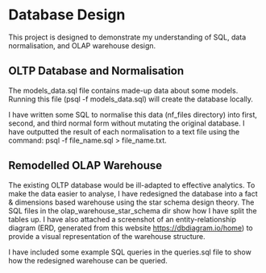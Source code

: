 # Database Design

This project is designed to demonstrate my understanding of SQL, data normalisation, and OLAP warehouse design. 

## OLTP Database and Normalisation
The models_data.sql file contains made-up data about some models. Running this file (psql -f models_data.sql) will create the database locally. 

I have written some SQL to normalise this data (nf_files directory) into first, second, and third normal form without mutating the original database. I have outputted the result of each normalisation to a text file using the command: psql -f file_name.sql > file_name.txt.

## Remodelled OLAP Warehouse

The existing OLTP database would be ill-adapted to effective analytics. To make the data easier to analyse, I have redesigned the database into a fact & dimensions based warehouse using the star schema design theory. The SQL files in the olap_warehouse_star_schema dir show how I have split the tables up. I have also attached a screenshot of an entity-relationship diagram (ERD, generated from this website https://dbdiagram.io/home) to provide a visual representation of the warehouse structure. 


I have included some example SQL queries in the queries.sql file to show how the redesigned warehouse can be queried. 



